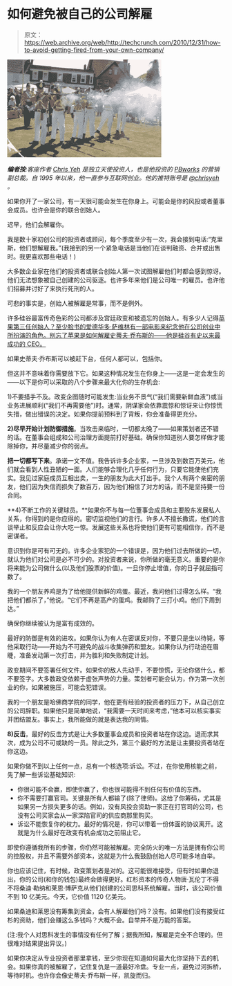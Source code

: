 # 如何避免被自己的公司解雇

> 原文：<https://web.archive.org/web/http://techcrunch.com/2010/12/31/how-to-avoid-getting-fired-from-your-own-company/>

![](img/4b6cd5dcfe3b94f567996df7ebf75f1e.png)

***编者按**:客座作者 [Chris Yeh](https://web.archive.org/web/20230202225226/http://www.crunchbase.com/person/chris-yeh) 是独立天使投资人，也是他投资的 [PBworks](https://web.archive.org/web/20230202225226/http://pbworks.com/) 的营销副总裁。自 1995 年以来，他一直参与互联网创业。他的推特账号是 [@chrisyeh](https://web.archive.org/web/20230202225226/http://twitter.com/chrisyeh) 。*

如果你开了一家公司，有一天很可能会发生在你身上。可能会是你的风投或者董事会成员。也许会是你的联合创始人。

迟早，他们会解雇你。

我是数十家初创公司的投资者或顾问，每个季度至少有一次，我会接到电话:“克里斯，他们想解雇我。”(我接到的另一个紧急电话是当他们在谈判融资、合并或出售时。我更喜欢那些电话！)

大多数企业家在他们的投资者或联合创始人第一次试图解雇他们时都会感到惊讶。他们无法想象被自己创建的公司驱逐。也许多年来他们是公司唯一的雇员。也许他们招募并讨好了来执行死刑的人。

可悲的事实是，创始人被解雇是常事，而不是例外。

许多硅谷最富传奇色彩的公司都涉及宫廷政变和被遗忘的创始人。有多少人记得[苹果第三任创始人？至少脸书的爱德华多·萨维林有一部电影来纪念他在公司创业中所扮演的角色。别忘了苹果是如何解雇史蒂夫·乔布斯的——他是硅谷有史以来最成功的 CEO。](https://web.archive.org/web/20230202225226/http://www.mercurynews.com/bay-area-news/ci_15214122?nclick_check=1)

如果史蒂夫·乔布斯可以被赶下台，任何人都可以，包括你。

但这并不意味着你需要放下它。如果这种情况发生在你身上——这是一定会发生的——以下是你可以采取的八个步骤来最大化你的生存机会:

1)不要措手不及。政变企图随时可能发生:当业务不景气(“我们需要新鲜血液”)或当业务进展顺利(“我们不再需要他”)时。通常，阴谋家会依靠震惊和惊讶来让你惊慌失措，做出错误的决定。如果你提前预料到了背叛，你会准备得更充分。

**2)尽早开始计划防御措施**。当攻击来临时，一切都太晚了——如果策划者还不错的话。在董事会组成和公司治理方面提前打好基础。确保你知道别人要怎样做才能除掉你，并尽量减少你的弱点。

**把一切都写下来**。承诺一文不值。我告诉许多企业家，一旦涉及到数百万美元，他们就会看到人性丑陋的一面。人们能够合理化几乎任何行为，只要它能使他们充实。我见过家庭成员互相出卖，一生的朋友为此大打出手。我个人有两个亲密的朋友，他们因为失信而损失了数百万，因为他们相信了对方的话，而不是坚持要一份合同。

**4)不断工作的关键球员。**如果你不与每一位董事会成员和主要股东发展私人关系，你得到的是你应得的。密切监视他们的言行。许多人不擅长撒谎，他们的言谈举止和反应会让你大吃一惊。发展这些关系也将使他们更有可能相信你，而不是密谋者。

意识到你是可有可无的。许多企业家犯的一个错误是，因为他们过去所做的一切，就认为他们对公司是必不可少的。对投资者来说，你所做的毫无意义。重要的是你将来能为公司做什么(以及他们股票的价值)。一旦你停止增值，你的日子就屈指可数了。

我的一个朋友养鸡是为了给他提供新鲜的鸡蛋。最近，我问他们过得怎么样。“我把他们都杀了，”他说。“它们不再是高产的蛋鸡。我邮购了三打小鸡。他们下周到达。”

确保你继续被认为是富有成效的。

最好的防御是有效的进攻。如果你认为有人在密谋反对你，不要只是坐以待毙，等他采取行动——开始为不可避免的战斗收集弹药和盟友。如果你认为行动迫在眉睫，准备发动第一次打击，并为胜利和失败制定计划。

政变期间不要签署任何文件。如果你的敌人先动手，不要惊慌，无论你做什么，都不要签字。大多数政变依赖于虚张声势的力量。策划者可能会认为，作为第一次创业的你，如果被施压，可能会犯错误。

我的一个朋友是哈佛商学院的同学，他在更有经验的投资者的压力下，从自己创立的公司辞职。如果他只是简单地说，“我需要一天时间来考虑，”他本可以核实事实并团结盟友。事实上，我所能做的就是表达我的同情。

**8)反击**。最好的反击方式是让大多数董事会成员和投资者站在你这边。退而求其次，成为公司不可或缺的一员。除此之外，第三个最好的方法是让主要投资者站在你这边。

如果你做不到以上任何一点，总有一个核选项:诉讼。不过，在你使用核能之前，先了解一些诉讼基础知识:

*   你很可能不会赢，即使你赢了，你也很可能得不到任何有价值的东西。
*   你不需要打赢官司。关键是所有人都输了(除了律师)。这给了你筹码，尤其是如果另一方损失更多的话。例如，没有风投会资助一家正在打官司的公司，也没有公司买家会从一家深陷官司的供应商那里购买。
*   诉讼不能恢复你的权力。最好的情况是，你可以带着一份体面的协议离开。这就是为什么最好在政变有机会成功之前阻止它。

即使你遵循我所有的步骤，你仍然可能被解雇。完全防火的唯一方法是拥有你公司的控股权，并且不需要外部资本，这就是为什么我鼓励创始人尽可能多地自举。

你也应该记住，有时候，政变策划者是对的。这可能很难接受，但有时如果你退出，你的公司(和你的钱包)最终会做得更好。红杉资本的传奇人物唐·瓦伦丁不得不将桑迪·勒纳和莱恩·博萨克从他们创建的公司思科系统解雇。当时，该公司价值不到 10 亿美元。今天，它价值 1120 亿美元。

如果桑迪和莱恩没有筹集到资金，会有人解雇他们吗？没有。如果他们没有接受红杉的资助，他们会赚这么多钱吗？大概不会。自举并不是万能的答案。

(注:我个人对思科发生的事情没有任何了解；据我所知，解雇是完全不合理的。但很难对结果提出异议。)

如果你决定从专业投资者那里拿钱，至少你现在知道如何最大化你坚持下去的机会。如果你真的被解雇了，记住复仇是一道最好冷盘。专业一点，避免过河拆桥，等待时机。也许你会像史蒂夫·乔布斯一样，凯旋而归。